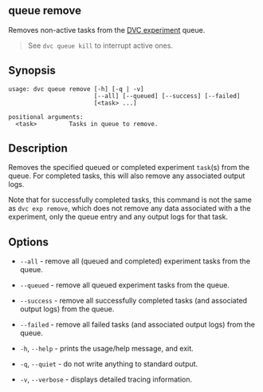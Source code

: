 ## queue remove

Removes non-active tasks from the [DVC experiment] queue.

> See `dvc queue kill` to interrupt active ones.

[dvc experiment]: /doc/user-guide/experiment-management

## Synopsis

```usage
usage: dvc queue remove [-h] [-q | -v]
                        [--all] [--queued] [--success] [--failed]
                        [<task> ...]

positional arguments:
  <task>         Tasks in queue to remove.
```

## Description

Removes the specified queued or completed experiment `task`(s) from the queue.
For completed tasks, this will also remove any associated output logs.

<admon type="warn">

Note that for successfully completed tasks, this command is not the same as
`dvc exp remove`, which does not remove any data associated with a the
experiment, only the queue entry and any output logs for that task.

</admon>

## Options

- `--all` - remove all (queued and completed) experiment tasks from the queue.

- `--queued` - remove all queued experiment tasks from the queue.

- `--success` - remove all successfully completed tasks (and associated output
  logs) from the queue.

- `--failed` - remove all failed tasks (and associated output logs) from the
  queue.

- `-h`, `--help` - prints the usage/help message, and exit.

- `-q`, `--quiet` - do not write anything to standard output.

- `-v`, `--verbose` - displays detailed tracing information.
